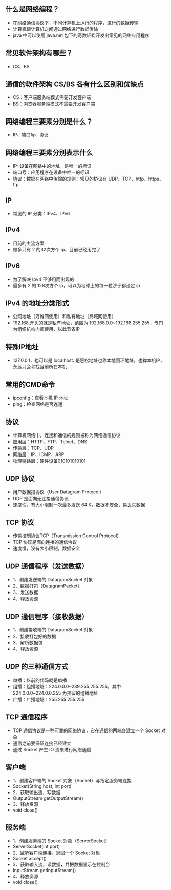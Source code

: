 ## 什么是网络编程？
* 在网络通信协议下，不同计算机上运行的程序，进行的数据传输
* 计算机跟计算机之间通过网络进行数据传输
* java 中可以使用 java.net 包下的奇数轻松开发出常见的网络应用程序

## 常见软件架构有哪些？
* CS、BS

## 通信的软件架构 CS/BS 各有什么区别和优缺点
* CS：客户端服务端模式需要开发客户端
* BS：浏览器服务端模式不需要开发客户端

## 网络编程三要素分别是什么？
* IP、端口号、协议

## 网络编程三要素分别表示什么
* IP: 设备在网络中的地址，是唯一的标识
* 端口号：应用程序在设备中唯一的标识
* 协议：数据在网络中传输的规则：常见的协议有 UDP、TCP、http、https、ftp

## IP
* 常见的 IP 分类：IPv4、IPv6

## IPv4
* 目前的主流方案
* 做多只有 2 的32次方个 ip，目前已经用完了

## IPv6
* 为了解决 Ipv4 不够用而出现的
* 最多有 2 的 128次方个 ip，可以为地球上的每一粒沙子都设定 ip

## IPv4 的地址分类形式
* 公网地址（万维网使用）和私有地址（局域网使用）  
* 192.168.开头的就是私有地址，范围为 192.168.0.0~192.168.255.255，专门为组织机构内部使用，以此节省IP

## 特殊IP地址
* 127.0.0.1，也可以是 localhost: 是惠松地址也称本地回环地址，也称本机IP，永远只会寻找当前所在本机

## 常用的CMD命令
* ipconfig：查看本机 IP 地址
* ping：检查网络是否连通

## 协议
* 计算机网络中，连接和通信的规则被称为网络通信协议
* 应用层：HTTP、FTP、Telnet、DNS
* 传输层：TCP、UDP
* 网络层：IP、ICMP、ARP
* 物理链路层：硬件设备010101010101

## UDP 协议
* 用户数据报协议（User Datagram Protocol）
* UDP 是面向无连接通信协议
* 速度快，有大小限制一次最多发送 64 K，数据不安全，易丢失数据

## TCP 协议
* 传输控制协议TCP（Transmission Control Protocol）
* TCP 协议是面向连接的通信协议
* 速度慢，没有大小限制，数据安全

## UDP 通信程序（发送数据）
* 1、创建发送端的 DatagramSocket 对象
* 2、数据打包（DatagramPacket）
* 3、发送数据
* 4、释放资源

## UDP 通信程序（接收数据）
* 1、创建接收端的 DatagramSocket 对象
* 2、接收打包好的数据
* 3、解析数据包
* 4、释放资源

## UDP 的三种通信方式
* 单播：以前的代码就是单播
* 组播：组播地址：224.0.0.0~239.255.255.255，其中 224.0.0.0~224.0.0.255 为预留的组播地址
* 广播：广播地址：255.255.255.255

## TCP 通信程序
* TCP 通信协议是一种可靠的网络协议，它在通信的两端各建立一个 Socket 对象
* 通信之前要保证连接已经建立
* 通过 Socket 产生 IO 流来进行网络通信

## 客户端
* 1、创建客户端的 Socket 对象（Socket）与指定服务端连接
* Socket(String host, int port)
* 2、获取输出流，写数据
* OutputStream getOutputStream()
* 3、释放资源
* void close()

## 服务端
* 1、创建服务端的 Socket 对象（ServerSocket）
* ServerSocket(int port)
* 2、监听客户端连接，返回一个 Socket 对象
* Socket accept()
* 3、获取输入流，读数据，并把数据显示在控制台
* InputStream getInputStream()
* 4、释放资源
* void close()